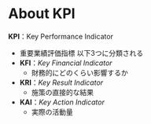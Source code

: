 # About KPI

**KPI**：Key Performance Indicator
- 重要業績評価指標
以下3つに分類される
- **KFI**：*Key Financial Indicator*
  - 財務的にどのくらい影響するか
- **KRI**：*Key Result Indicator*
  - 施策の直接的な結果
- **KAI**：*Key Action Indicator*
  - 実際の活動量